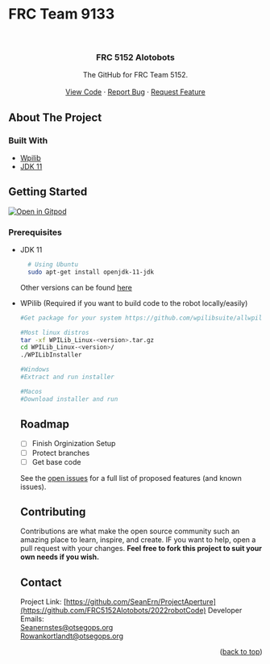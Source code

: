 # FRC Team 9133
<!--The GitHub for FRC Team 5152.

TODO:
-Finish Orginization setup
-Add CI/branch protection

<div id="top"></div>

<p align="center">
    <a href="https://github.com/FRC5152Alotobots/2022robotCode/graphs/contributors" alt="Contributors">
        <img src="https://img.shields.io/github/contributors/badges/shields" /></a>
    <a href="https://github.com/FRC5152Alotobots/2022robotCode/pulse" alt="Activity">
        <img src="https://img.shields.io/github/commit-activity/m/badges/shields" /></a>
</p>


<!-- PROJECT LOGO -->
<br />
<div align="center">
  <a href="https://github.com/FRC5152Alotobots">
    <!--<img src="https://upload.wikimedia.org/wikipedia/commons/thumb/e/ee/Aperture_Science.svg/1200px-Aperture_Science.svg.png" alt="Logo" width="200"
    height="200">-->
  </a>

<h3 align="center">FRC 5152 Alotobots</h3>

  <p align="center">
    The GitHub for FRC Team 5152.
    <br />
    <br />
    <a href="https://github.com/FRC5152Alotobots/2022robotCode">View Code</a>
    ·
    <a href="https://github.com/FRC5152Alotobots/2022robotCode/issues">Report Bug</a>
    ·
    <a href="https://github.com/FRC5152Alotobots/2022robotCode/issues">Request Feature</a>
  </p>
</div>



<!-- TABLE OF CONTENTS -->
<!--
<details>
  <summary>Table of Contents</summary>
  <ol>
    <li>
      <a href="#about-the-project">About The Project</a>
      <ul>
        <li><a href="#built-with">Built With</a></li>
      </ul>
    </li>
    <li>
      <a href="#getting-started">Getting Started</a>
      <ul>
        <li><a href="#prerequisites">Prerequisites</a></li>
        <li><a href="#installation">Installation</a></li>
      </ul>
    </li>
    <li><a href="#usage">Usage</a></li>
    <li><a href="#roadmap">Roadmap</a></li>
    <li><a href="#contributing">Contributing</a></li>
    <li><a href="#license">License</a></li>
    <li><a href="#contact">Contact</a></li>
    <li><a href="#acknowledgments">Acknowledgments</a></li>
  </ol>
</details>
-->


<!-- ABOUT THE PROJECT -->
## About The Project

### Built With
* [Wpilib](https://wpilib.org/)
* [JDK 11](https://jdk.java.net/11/)

<!-- GETTING STARTED -->
## Getting Started
[![Open in Gitpod](https://gitpod.io/button/open-in-gitpod.svg)](https://gitpod.io/#https://github.com/FRC5152Alotobots/2022robotCode/)


### Prerequisites

* JDK 11
  ```sh
    # Using Ubuntu
    sudo apt-get install openjdk-11-jdk
  ```
  Other versions can be found <a href="https://jdk.java.net/">here</a>

* WPilib (Required if you want to build code to the robot locally/easily)
  ```sh
  #Get package for your system https://github.com/wpilibsuite/allwpilib/releases/
  
  #Most linux distros
  tar -xf WPILib_Linux-<version>.tar.gz
  cd WPILib_Linux-<version>/
  ./WPILibInstaller
  
  #Windows
  #Extract and run installer
  
  #Macos
  #Download installer and run
  ```
  <!--
* Php (8.0+) (Required for web-proxy)
  ```sh
  # Most Linux distros
  sudo apt-get install php libapache2-mod-php php-mcrypt php-mysql
  # Note: some distro's the above command does not work. In that case install it using Apache instead
  ```
  
  * Doom3 Demo Pk4 file (Required for doom3wasm)
  
  a) Get the Doom 3 Demo from Fileplanet (or other sources): https://www.fileplanet.com/archive/p-15998/DOOM-3-Demo

  b) Install the Demo (using wine on Linux)

  c) Copy <D3Demo_install_path>/demo/demo00.pk4 to <ProjectAperture>/Games/d3wasm-min/data/demo folder
  
-->
### Installation

1. Clone the repo
   ```sh
    git clone https://github.com/FRC5152Alotobots/2022robotCode.git
   ```
  
2. Build
   ```sh
    # Right-click on the build.gradle file in the project hierarchy and select “Build Robot Code”
   ```
  
3. Deploy to robot
   ```sh
    # Right-click on the build.gradle file in the project hierarchy and select “Deploy to robot”
   ```

<!-- USAGE EXAMPLES
## Usage

Use this space to show useful examples of how a project can be used. Additional screenshots, code examples and demos work well in this space. You may also link to more resources.

_For more examples, please refer to the [Documentation](https://example.com)_

<p align="right">(<a href="#top">back to top</a>)</p>
-->
<!-- ROADMAP -->
## Roadmap

- [ ] Finish Orginization Setup
- [ ] Protect branches
- [ ] Get base code

See the [open issues](https://github.com/FRC5152Alotobots/2022robotCode) for a full list of proposed features (and known issues).

<!-- CONTRIBUTING -->
## Contributing

Contributions are what make the open source community such an amazing place to learn, inspire, and create. IF you want to help, open a pull request with your changes. **Feel free to fork this project to suit your own needs if you wish.**

<!-- LICENSE
## License

Distributed under the MIT License. See `LICENSE.txt` for more information.

<p align="right">(<a href="#top">back to top</a>)</p>
-->


<!-- CONTACT -->
## Contact


Project Link: [https://github.com/SeanErn/ProjectAperture](https://github.com/FRC5152Alotobots/2022robotCode)
Developer Emails:<br>
Seanernstes@otsegops.org<br>
Rowankortlandt@otsegops.org
<!-- ACKNOWLEDGMENTS -->
<!--
## Acknowledgments

* [yancharkin's spelunky classic ported to HTML 5](https://github.com/yancharkin/SpelunkyClassicHDhtml5)
* [TheAlienDrew's Minecraft classic copy](https://github.com/TheAlienDrew/minecraft-classic)
* [sparticle999's SpaceCompany game](https://github.com/sparticle999/SpaceCompany)
* [LAX1DUDE's "eaglecraft" (Minecraft 1.5.2 web compilation)](https://github.com/LAX1DUDE/eaglercraft)
* [othneildrew's README template](https://github.com/othneildrew/Best-README-Template)
-->
<p align="right">(<a href="#top">back to top</a>)</p>



<!-- MARKDOWN LINKS & IMAGES -->
<!-- https://www.markdownguide.org/basic-syntax/#reference-style-links -->
<!--
[contributors-shield]: https://img.shields.io/github/contributors/SeanErn/ProjectAperture.svg?style=for-the-badge
[contributors-url]: https://github.com/SeanErn/ProjectAperture/graphs/contributors
[forks-shield]: https://img.shields.io/github/forks/SeanErn/ProjectAperture.svg?style=for-the-badge
[forks-url]: https://github.com/SeanErn/ProjectAperture/network/members
[stars-shield]: https://img.shields.io/github/stars/SeanErn/ProjectAperture.svg?style=for-the-badge
[stars-url]: https://github.com/SeanErn/ProjectAperture/stargazers
[issues-shield]: https://img.shields.io/github/issues/SeanErn/ProjectAperture.svg?style=for-the-badge
[issues-url]: https://github.com/SeanErn/ProjectAperture/issues
[license-shield]: https://img.shields.io/github/license/SeanErn/ProjectAperture.svg?style=for-the-badge
[license-url]: https://github.com/SeanErn/ProjectAperture/blob/master/LICENSE.txt
[linkedin-shield]: https://img.shields.io/badge/-LinkedIn-black.svg?style=for-the-badge&logo=linkedin&colorB=555
[product-screenshot]: images/screenshot.png
-->
